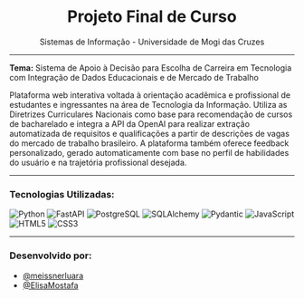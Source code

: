 <h1 align="center">Projeto Final de Curso</h1>
<p align="center">
  Sistemas de Informação - Universidade de Mogi das Cruzes  
</p>

---

**Tema:** Sistema de Apoio à Decisão para Escolha de Carreira em Tecnologia com Integração de Dados Educacionais e de Mercado de Trabalho

Plataforma web interativa voltada à orientação acadêmica e profissional de estudantes e ingressantes na área de Tecnologia da Informação. Utiliza as Diretrizes Curriculares Nacionais como base para recomendação de cursos de bacharelado e integra a API da OpenAI para realizar extração automatizada de requisitos e qualificações a partir de descrições de vagas do mercado de trabalho brasileiro. A plataforma também oferece feedback personalizado, gerado automaticamente com base no perfil de habilidades do usuário e na trajetória profissional desejada.

---

### Tecnologias Utilizadas:
![Python](https://img.shields.io/badge/Python-3776AB?style=flat&logo=python&logoColor=white) 
![FastAPI](https://img.shields.io/badge/FastAPI-009688?style=flat&logo=fastapi&logoColor=white) 
![PostgreSQL](https://img.shields.io/badge/PostgreSQL-4169E1?style=flat&logo=postgresql&logoColor=white) 
![SQLAlchemy](https://img.shields.io/badge/SQLAlchemy-990000?style=flat&logo=sqlalchemy&logoColor=white) 
![Pydantic](https://img.shields.io/badge/Pydantic-00BFFF?style=flat&logo=pydantic&logoColor=white) 
![JavaScript](https://img.shields.io/badge/JavaScript-F7DF1E?style=flat&logo=javascript&logoColor=black) 
![HTML5](https://img.shields.io/badge/HTML5-E34F26?style=flat&logo=html5&logoColor=white) 
![CSS3](https://img.shields.io/badge/CSS3-1572B6?style=flat&logo=css3&logoColor=white) 

---

### Desenvolvido por:
- [@meissnerluara](https://github.com/meissnerluara) 
- [@ElisaMostafa](https://github.com/ElisaMostafa) 
